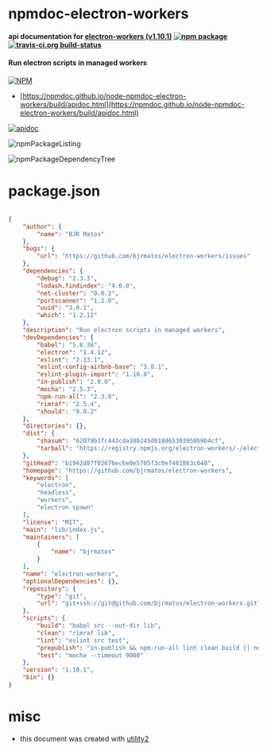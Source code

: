 # npmdoc-electron-workers

#### api documentation for  [electron-workers (v1.10.1)](https://github.com/bjrmatos/electron-workers)  [![npm package](https://img.shields.io/npm/v/npmdoc-electron-workers.svg?style=flat-square)](https://www.npmjs.org/package/npmdoc-electron-workers) [![travis-ci.org build-status](https://api.travis-ci.org/npmdoc/node-npmdoc-electron-workers.svg)](https://travis-ci.org/npmdoc/node-npmdoc-electron-workers)

#### Run electron scripts in managed workers

[![NPM](https://nodei.co/npm/electron-workers.png?downloads=true&downloadRank=true&stars=true)](https://www.npmjs.com/package/electron-workers)

- [https://npmdoc.github.io/node-npmdoc-electron-workers/build/apidoc.html](https://npmdoc.github.io/node-npmdoc-electron-workers/build/apidoc.html)

[![apidoc](https://npmdoc.github.io/node-npmdoc-electron-workers/build/screenCapture.buildCi.browser.%252Ftmp%252Fbuild%252Fapidoc.html.png)](https://npmdoc.github.io/node-npmdoc-electron-workers/build/apidoc.html)

![npmPackageListing](https://npmdoc.github.io/node-npmdoc-electron-workers/build/screenCapture.npmPackageListing.svg)

![npmPackageDependencyTree](https://npmdoc.github.io/node-npmdoc-electron-workers/build/screenCapture.npmPackageDependencyTree.svg)



# package.json

```json

{
    "author": {
        "name": "BJR Matos"
    },
    "bugs": {
        "url": "https://github.com/bjrmatos/electron-workers/issues"
    },
    "dependencies": {
        "debug": "2.3.3",
        "lodash.findindex": "4.6.0",
        "net-cluster": "0.0.2",
        "portscanner": "1.2.0",
        "uuid": "3.0.1",
        "which": "1.2.12"
    },
    "description": "Run electron scripts in managed workers",
    "devDependencies": {
        "babel": "5.8.38",
        "electron": "1.4.12",
        "eslint": "2.13.1",
        "eslint-config-airbnb-base": "3.0.1",
        "eslint-plugin-import": "1.16.0",
        "in-publish": "2.0.0",
        "mocha": "2.5.3",
        "npm-run-all": "2.3.0",
        "rimraf": "2.5.4",
        "should": "9.0.2"
    },
    "directories": {},
    "dist": {
        "shasum": "62079b1fc443cda10b245d018d65303950b9b4cf",
        "tarball": "https://registry.npmjs.org/electron-workers/-/electron-workers-1.10.1.tgz"
    },
    "gitHead": "b1942d87f02676ec6e0e5705f3c0ef481863c640",
    "homepage": "https://github.com/bjrmatos/electron-workers",
    "keywords": [
        "electron",
        "headless",
        "workers",
        "electron spawn"
    ],
    "license": "MIT",
    "main": "lib/index.js",
    "maintainers": [
        {
            "name": "bjrmatos"
        }
    ],
    "name": "electron-workers",
    "optionalDependencies": {},
    "repository": {
        "type": "git",
        "url": "git+ssh://git@github.com/bjrmatos/electron-workers.git"
    },
    "scripts": {
        "build": "babel src --out-dir lib",
        "clean": "rimraf lib",
        "lint": "eslint src test",
        "prepublish": "in-publish && npm-run-all lint clean build || not-in-publish",
        "test": "mocha --timeout 9000"
    },
    "version": "1.10.1",
    "bin": {}
}
```



# misc
- this document was created with [utility2](https://github.com/kaizhu256/node-utility2)
